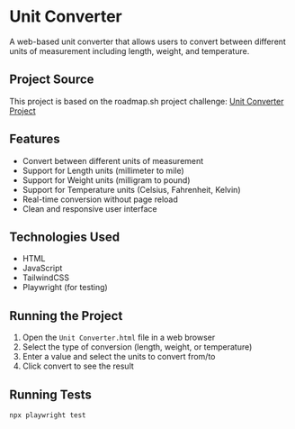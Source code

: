 # Unit Converter

A web-based unit converter that allows users to convert between different units of measurement including length, weight, and temperature.

## Project Source

This project is based on the roadmap.sh project challenge:
[Unit Converter Project](https://roadmap.sh/projects/unit-converter)

## Features

- Convert between different units of measurement
- Support for Length units (millimeter to mile)
- Support for Weight units (milligram to pound)
- Support for Temperature units (Celsius, Fahrenheit, Kelvin)
- Real-time conversion without page reload
- Clean and responsive user interface

## Technologies Used

- HTML
- JavaScript
- TailwindCSS
- Playwright (for testing)

## Running the Project

1. Open the `Unit Converter.html` file in a web browser
2. Select the type of conversion (length, weight, or temperature)
3. Enter a value and select the units to convert from/to
4. Click convert to see the result

## Running Tests

```bash
npx playwright test
```
